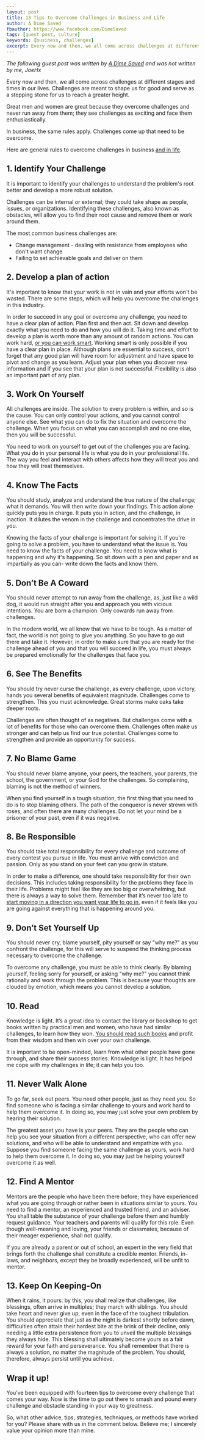 ```yaml
---
layout: post
title: 13 Tips to Overcome Challenges in Business and Life
author: A Dime Saved
fbauthor: https://www.facebook.com/DimeSaved
tags: [guest post, culture]
keywords: [business, challenges]
excerpt: Every now and then, we all come across challenges at different stages and times in our lives. Challenges are meant to shape us for good and serve as a stepping stone for us to reach a greater height.
---
```


<span style="text-align: center;">*The following guest post was written by [A Dime Saved](https://adimesaved.com/) and was not written by me, JoeHx*</span>

Every now and then, we all come across challenges at different stages and times in our lives. Challenges are meant to shape us for good and serve as a stepping stone for us to reach a greater height.

Great men and women are great because they overcome challenges and never run away from them; they see challenges as exciting and face them enthusiastically.

In business, the same rules apply. Challenges come up that need to be overcome.

Here are general rules to overcome challenges in business [and in life](https://adimesaved.com/best-frugal-living-tips).

## 1. Identify Your Challenge

It is important to identify your challenges to understand the problem's root better and develop a more robust solution.

Challenges can be internal or external; they could take shape as people, issues, or organizations. Identifying these challenges, also known as obstacles, will allow you to find their root cause and remove them or work around them.

The most common business challenges are:

* Change management - dealing with resistance from employees who don't want change
* Failing to set achievable goals and deliver on them

## 2. Develop a plan of action

It's important to know that your work is not in vain and your efforts won't be wasted. There are some steps, which will help you overcome the challenges in this industry.

In order to succeed in any goal or overcome any challenge, you need to have a clear plan of action.  Plan first and then act. Sit down and develop exactly what you need to do and how you will do it. Taking time and effort to develop a plan is worth more than any amount of random actions. You can work hard, [or you can work smart](https://yourmoneygeek.com/passive-income/). Working smart is only possible if you have a clear plan in place. Although plans are essential to success, don't forget that any good plan will have room for adjustment and have space to pivot and change as you learn. Adjust your plan when you discover new information and if you see that your plan is not successful. Flexibility is also an important part of any plan.

## 3. Work On Yourself

All challenges are inside. The solution to every problem is within, and so is the cause. You can only control your actions, and you cannot control anyone else. See what you can do to fix the situation and overcome the challenge. When you focus on what you can accomplish and no one else, then you will be successful.

You need to work on yourself to get out of the challenges you are facing. What you do in your personal life is what you do in your professional life. The way you feel and interact with others affects how they will treat you and how they will treat themselves.

## 4. Know The Facts

You should study, analyze and understand the true nature of the challenge; what it demands. You will then write down your findings. This action alone quickly puts you in charge. It puts you in action, and the challenge, in inaction. It dilutes the venom in the challenge and concentrates the drive in you.

Knowing the facts of your challenge is important for solving it. If you're going to solve a problem, you have to understand what the issue is. You need to know the facts of your challenge. You need to know what is happening and why it's happening. So sit down with a pen and paper and as impartially as you can- write down the facts and know them.

## 5. Don’t Be A Coward

You should never attempt to run away from the challenge, as, just like a wild dog, it would run straight after you and approach you with vicious intentions. You are born a champion. Only cowards run away from challenges.

In the modern world, we all know that we have to be tough. As a matter of fact, the world is not going to give you anything. So you have to go out there and take it. However, in order to make sure that you are ready for the challenge ahead of you and that you will succeed in life, you must always be prepared emotionally for the challenges that face you.

## 6. See The Benefits

You should try never curse the challenge, as every challenge, upon victory, hands you several benefits of equivalent magnitude. Challenges come to strengthen. This you must acknowledge. Great storms make oaks take deeper roots.

Challenges are often thought of as negatives. But challenges come with a lot of benefits for those who can overcome them. Challenges often make us stronger and can help us find our true potential. Challenges come to strengthen and provide an opportunity for success.

## 7. No Blame Game

You should never blame anyone, your peers, the teachers, your parents, the school, the government, or your God for the challenges. So complaining, blaming is not the method of winners.

When you find yourself in a tough situation, the first thing that you need to do is to stop blaming others. The path of the conqueror is never strewn with roses, and often there are many challenges. Do not let your mind be a prisoner of your past, even if it was negative.

## 8. Be Responsible

You should take total responsibility for every challenge and outcome of every contest you pursue in life. You must arrive with conviction and passion. Only as you stand on your feet can you grow in stature.

In order to make a difference, one should take responsibility for their own decisions. This includes taking responsibility for the problems they face in their life. Problems might feel like they are too big or overwhelming, but there is always a way to solve them. Remember that it’s never too late to [start moving in a direction you want your life to go in](https://adimesaved.com/what-no-money-can-buy), even if it feels like you are going against everything that is happening around you.

## 9. Don’t Set Yourself Up

You should never cry, blame yourself, pity yourself or say "why me?" as you confront the challenge, for this will serve to suspend the thinking process necessary to overcome the challenge.

To overcome any challenge, you must be able to think clearly. By blaming yourself, feeling sorry for yourself, or asking "why me?" you cannot think rationally and work through the problem. This is because your thoughts are clouded by emotion, which means you cannot develop a solution.

## 10. Read

Knowledge is light. It’s a great idea to contact the library or bookshop to get books written by practical men and women, who have had similar challenges, to learn how they won. [You should read such books](https://adimesaved.com/best-books-for-women-by-women) and profit from their wisdom and then win over your own challenge.

It is important to be open-minded, learn from what other people have gone through, and share their success stories. Knowledge is light. It has helped me cope with my challenges in life; it can help you too.

## 11. Never Walk Alone

To go far, seek out peers. You need other people, just as they need you. So find someone who is facing a similar challenge to yours and work hard to help them overcome it. In doing so, you may just solve your own problem by hearing their solution.

The greatest asset you have is your peers. They are the people who can help you see your situation from a different perspective, who can offer new solutions, and who will be able to understand and empathize with you. Suppose you find someone facing the same challenge as yours, work hard to help them overcome it. In doing so, you may just be helping yourself overcome it as well.

## 12. Find A Mentor

Mentors are the people who have been there before; they have experienced what you are going through or rather been in situations similar to yours.
You need to find a mentor, an experienced and trusted friend, and an adviser. You shall table the substance of your challenge before them and humbly request guidance. Your teachers and parents will qualify for this role. Even though well-meaning and loving, your friends or classmates, because of their meager experience, shall not qualify.

If you are already a parent or out of school, an expert in the very field that brings forth the challenge shall constitute a credible mentor. Friends, in-laws, and neighbors, except they be broadly experienced, will be unfit to mentor.

## 13. Keep On Keeping-On

When it rains, it pours: by this, you shall realize that challenges, like blessings, often arrive in multiples; they march with siblings. You should take heart and never give up, even in the face of the toughest tribulation. You should appreciate that just as the night is darkest shortly before dawn, difficulties often attain their hardest bite at the brink of their decline, only needing a little extra persistence from you to unveil the multiple blessings they always hide. This blessing shall ultimately become yours as a fair reward for your faith and perseverance. You shall remember that there is always a solution, no matter the magnitude of the problem. You should, therefore, always persist until you achieve.

## Wrap it up!

You’ve been equipped with fourteen tips to overcome every challenge that comes your way. Now is the time to go out there to smash and pound every challenge and obstacle standing in your way to greatness.

So, what other advice, tips, strategies, techniques, or methods have worked for you? Please share with us in the comment below. Believe me; I sincerely value your opinion more than mine.